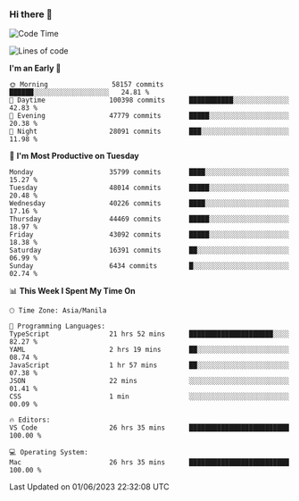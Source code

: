 ### Hi there 👋

<!--START_SECTION:waka-->
![Code Time](http://img.shields.io/badge/Code%20Time-4%2C021%20hrs%206%20mins-blue)

![Lines of code](https://img.shields.io/badge/From%20Hello%20World%20I%27ve%20Written-98.2%20million%20lines%20of%20code-blue)

**I'm an Early 🐤** 

```text
🌞 Morning                58157 commits       ██████░░░░░░░░░░░░░░░░░░░   24.81 % 
🌆 Daytime                100398 commits      ███████████░░░░░░░░░░░░░░   42.83 % 
🌃 Evening                47779 commits       █████░░░░░░░░░░░░░░░░░░░░   20.38 % 
🌙 Night                  28091 commits       ███░░░░░░░░░░░░░░░░░░░░░░   11.98 % 
```
📅 **I'm Most Productive on Tuesday** 

```text
Monday                   35799 commits       ████░░░░░░░░░░░░░░░░░░░░░   15.27 % 
Tuesday                  48014 commits       █████░░░░░░░░░░░░░░░░░░░░   20.48 % 
Wednesday                40226 commits       ████░░░░░░░░░░░░░░░░░░░░░   17.16 % 
Thursday                 44469 commits       █████░░░░░░░░░░░░░░░░░░░░   18.97 % 
Friday                   43092 commits       █████░░░░░░░░░░░░░░░░░░░░   18.38 % 
Saturday                 16391 commits       ██░░░░░░░░░░░░░░░░░░░░░░░   06.99 % 
Sunday                   6434 commits        █░░░░░░░░░░░░░░░░░░░░░░░░   02.74 % 
```


📊 **This Week I Spent My Time On** 

```text
🕑︎ Time Zone: Asia/Manila

💬 Programming Languages: 
TypeScript               21 hrs 52 mins      █████████████████████░░░░   82.27 % 
YAML                     2 hrs 19 mins       ██░░░░░░░░░░░░░░░░░░░░░░░   08.74 % 
JavaScript               1 hr 57 mins        ██░░░░░░░░░░░░░░░░░░░░░░░   07.38 % 
JSON                     22 mins             ░░░░░░░░░░░░░░░░░░░░░░░░░   01.41 % 
CSS                      1 min               ░░░░░░░░░░░░░░░░░░░░░░░░░   00.09 % 

🔥 Editors: 
VS Code                  26 hrs 35 mins      █████████████████████████   100.00 % 

💻 Operating System: 
Mac                      26 hrs 35 mins      █████████████████████████   100.00 % 
```


 Last Updated on 01/06/2023 22:32:08 UTC
<!--END_SECTION:waka-->


<!--
**rad182/rad182** is a ✨ _special_ ✨ repository because its `README.md` (this file) appears on your GitHub profile.

Here are some ideas to get you started:

- 🔭 I’m currently working on ...
- 🌱 I’m currently learning ...
- 👯 I’m looking to collaborate on ...
- 🤔 I’m looking for help with ...
- 💬 Ask me about ...
- 📫 How to reach me: ...
- 😄 Pronouns: ...
- ⚡ Fun fact: ...
-->
